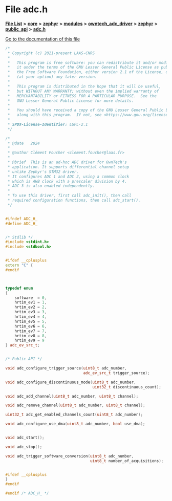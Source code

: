 

# File adc.h

[**File List**](files.md) **>** [**core**](dir_771164b9325b04f1442f7a3ffa8ecb89.md) **>** [**zephyr**](dir_09002e7ce91f09aeb040dfd1861a47f4.md) **>** [**modules**](dir_6d0fb8ab814c517e7f155fb837e32f72.md) **>** [**owntech\_adc\_driver**](dir_e0b0ebd8181eadf56b45f70b679dd6ce.md) **>** [**zephyr**](dir_fc55e1a77480d908ce2594a494dae021.md) **>** [**public\_api**](dir_1a23096fc67cd9ffce086a2218b577f7.md) **>** [**adc.h**](adc_8h.md)

[Go to the documentation of this file](adc_8h.md)


```C++
/*
 * Copyright (c) 2021-present LAAS-CNRS
 *
 *   This program is free software: you can redistribute it and/or modify
 *   it under the terms of the GNU Lesser General Public License as published by
 *   the Free Software Foundation, either version 2.1 of the License, or
 *   (at your option) any later version.
 *
 *   This program is distributed in the hope that it will be useful,
 *   but WITHOUT ANY WARRANTY; without even the implied warranty of
 *   MERCHANTABILITY or FITNESS FOR A PARTICULAR PURPOSE.  See the
 *   GNU Lesser General Public License for more details.
 *
 *   You should have received a copy of the GNU Lesser General Public License
 *   along with this program.  If not, see <https://www.gnu.org/licenses/>.
 *
 * SPDX-License-Identifier: LGPL-2.1
 */

/*
 * @date   2024
 *
 * @author Clément Foucher <clement.foucher@laas.fr>
 *
 * @brief  This is an ad-hoc ADC driver for OwnTech's
 * application. It supports differential channel setup
 * unlike Zephyr's STM32 driver.
 * It configures ADC 1 and ADC 2, using a common clock
 * which is AHB clock with a prescaler division by 4.
 * ADC 3 is also enabled independently.
 *
 * To use this driver, first call adc_init(), then call
 * required configuration functions, then call adc_start().
 */


#ifndef ADC_H_
#define ADC_H_


/* Stdlib */
#include <stdint.h>
#include <stdbool.h>


#ifdef __cplusplus
extern "C" {
#endif



typedef enum
{
    software  = 0,
    hrtim_ev1 = 1,
    hrtim_ev2 = 2,
    hrtim_ev3 = 3,
    hrtim_ev4 = 4,
    hrtim_ev5 = 5,
    hrtim_ev6 = 6,
    hrtim_ev7 = 7,
    hrtim_ev8 = 8,
    hrtim_ev9 = 9
} adc_ev_src_t;


/* Public API */

void adc_configure_trigger_source(uint8_t adc_number,
                                  adc_ev_src_t trigger_source);

void adc_configure_discontinuous_mode(uint8_t adc_number,
                                      uint32_t discontinuous_count);

void adc_add_channel(uint8_t adc_number, uint8_t channel);

void adc_remove_channel(uint8_t adc_number, uint8_t channel);

uint32_t adc_get_enabled_channels_count(uint8_t adc_number);

void adc_configure_use_dma(uint8_t adc_number, bool use_dma);


void adc_start();

void adc_stop();

void adc_trigger_software_conversion(uint8_t adc_number,
                                     uint8_t number_of_acquisitions);


#ifdef __cplusplus
}
#endif

#endif /* ADC_H_ */
```


